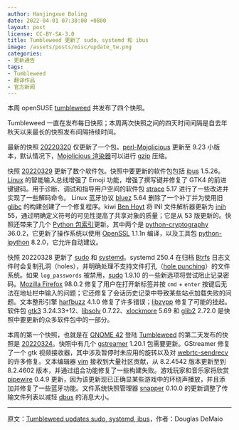 ```yaml
---
author: Hanjingxue Boling
date: 2022-04-01 07:30:00 +0800
layout: post
license: CC-BY-SA-3.0
title: Tumbleweed 更新了 sudo、systemd 和 ibus
image: /assets/posts/misc/update_tw.png
categories:
- 更新通告
tags:
- Tumbleweed
- 翻译作品
- 官方新闻
---
```


本周 openSUSE [tumbleweed](https://get.opensuse.org/tumbleweed/) 共发布了四个快照。

Tumbleweed 一直在发布每日快照；本周两次快照之间的四天时间间隔是自去年秋天以来最长的快照发布间隔持续时间。

最新的快照 [20220320](https://lists.opensuse.org/archives/list/factory@lists.opensuse.org/thread/VCSXX3PGJ3LWXU7GRYU2YZUORH24LJ62/) 仅更新了一个包。[perl-Mojolicious](https://mojolicious.org/) 更新至 9.23 小版本，默认情况下，[Mojolicious 渲染器](https://docs.mojolicious.org/Mojolicious/Guides/Rendering)可以进行 [gzip](https://www.gnu.org/software/gzip/) 压缩。

快照 [20220329](https://lists.opensuse.org/archives/list/factory@lists.opensuse.org/thread/CBP3S6EOSULGETF5PKSTSDWHK7NTCPT3/) 更新了数个软件包。快照中要更新的软件包包括 [ibus](https://github.com/ibus/ibus) 1.5.26。[Linux](https://www.kernel.org/) 的智能输入总线增强了 Emoji 功能，增强了撰写键并修复了 GTK4 的前进键键码。用于诊断、调试和指导用户空间的软件包 [strace](https://strace.io/) 5.17 进行了一些改进并实现了一些解码命令。 Linux 蓝牙协议 [bluez](http://www.bluez.org/) 5.64 删除了一个补丁并为使用旧 [glibc](https://www.gnu.org/software/libc/) 的构建创建了一个修复程序。kiwi [Ben Hoyt](https://github.com/sponsors/benhoyt/) 将 INI 文件解析器更新为 [inih](https://github.com/benhoyt/inih) 55，通过明确定义符号的可见性提高了共享对象的质量；它是从 53 版更新的。快照还带来了几个 [Python 包索引](https://pypi.org/)更新。其中两个是 [python-cryptography](https://pypi.org/project/cryptography/) 36.0.2，它更新了操作系统以使用 [OpenSSL](https://www.openssl.org/) 1.1.1n 编译，以及工具包 [python-ipython](https://pypi.org/project/ipython/) 8.2.0，它允许自动建议。

快照 20220328 更新了 [sudo](https://www.sudo.ws/) 和 [systemd](https://freedesktop.org/wiki/Software/systemd/)。systemd 250.4 在归档 [Btrfs](https://btrfs.wiki.kernel.org/index.php/Main_Page) 日志文件时会复制孔洞（holes），并明确处理不支持文件打孔（[hole punching](https://lwn.net/Articles/415889/)）的文件系统。如果 `log_passwords` 被禁用，[sudo](https://www.sudo.ws/) 1.9.10 的一些新选项将尝试阻止记录密码。[Mozilla Firefox](https://www.mozilla.org/) 98.0.2 修复了用户在打开新标签并按 `cmd` + `enter` 按键后无法在地址栏中输入的问题；它还修复了会话历史记录中导致某些站点加载失败的问题。文本整形引擎 [harfbuzz](https://github.com/harfbuzz/harfbuzz) 4.1.0 修复了许多错误；[libzypp](https://github.com/openSUSE/libzypp) 修复了可能的挂起。软件包 [gtk3](https://www.gtk.org/) 3.24.33+12、[libsolv](https://github.com/openSUSE/libsolv) 0.7.22、[xlockmore](http://sillycycle.com/xlockmore.html) 5.69 和 [glib2](https://wiki.gnome.org/Projects/GLib) 2.72.0 是快照中要更新的众多软件包中的一部分。

本周的第一个快照，也就是在 [GNOME 42](https://news.opensuse.org/2022/03/25/tw-gets-gnome42/) 登陆 [Tumbleweed](https://get.opensuse.org/tumbleweed/) 的第二天发布的快照是 [20220324](https://lists.opensuse.org/archives/list/factory@lists.opensuse.org/thread/FMKIY5SACKDSEH3Q6YTWAFQWQ2D24KRQ/)。快照中有几个 [gstreamer](https://gstreamer.freedesktop.org/) 1.20.1 包需要更新。GStreamer 修复了一个 gtk 视频接收器，其中涉及暂停时未应用的旋转以及对 [webrtc-sendrecv](https://gitlab.freedesktop.org/gstreamer/gst-examples/-/tree/master/webrtc/sendrecv) 的许多修复。文本编辑器 [vim](https://www.vim.org/) 接收到大量社区贡献，从 8.2.4542 版本更新至到 8.2.4602 版本，并通过组合功能修复了一些构建失败。游戏玩家和音乐家将欣赏 [pipewire](https://pipewire.org/) 0.4.9 更新，因为该更新现已正确显某些游戏中的环绕声播放，并且添加并修复了一些蓝牙功能。文件系统快照管理器 [snapper](https://en.opensuse.org/openSUSE:Snapper_Tutorial) 0.10.0 的更新调整了传输文件列表以减轻 [dbus](https://www.freedesktop.org/wiki/Software/dbus/) 的消息大小。

------

原文：[Tumbleweed updates sudo, systemd, ibus](https://news.opensuse.org/2022/03/31/tw-updates-sudo-systemd-ibus/)，作者：Douglas DeMaio
